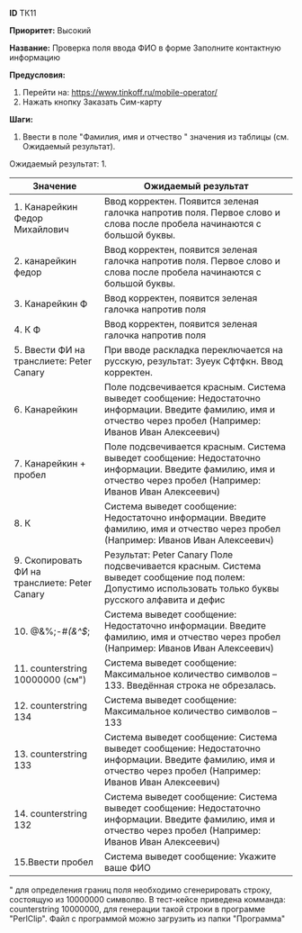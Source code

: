 **ID**		ТК11

**Приоритет:**	Высокий

**Название:** 	 Проверка поля ввода ФИО в форме Заполните контактную информацию

**Предусловия:**

1.	Перейти на: https://www.tinkoff.ru/mobile-operator/
2.	Нажать кнопку Заказать Сим-карту

**Шаги:**
1.	Ввести в поле "Фамилия, имя и отчество " значения из таблицы (см. Ожидаемый результат).

Ожидаемый результат:
1.

|    Значение                                         |    Ожидаемый результат                                                                                                                                                      |
|-----------------------------------------------------|-----------------------------------------------------------------------------------------------------------------------------------------------------------------------------|
|    1. Канарейкин Федор Михайлович                      |    Ввод корректен. Появится зеленая галочка напротив   поля.   Первое слово и слова после пробела начинаются с большой   буквы.                                             |
|    2. канарейкин федор                                  |    Ввод корректен, появится зеленая галочка напротив   поля.  Первое слово и слова после пробела начинаются с большой   буквы.                                                                                                                   |
|    3. Канарейкин Ф                                     |    Ввод корректен, появится зеленая галочка напротив   поля                                                                                                                 |
|   4. К Ф                                              |    Ввод корректен, появится зеленая галочка напротив   поля                                                                                                                 |
|   5. Ввести ФИ на транслиете:   Peter Canary          |    При вводе раскладка переключается на русскую,   результат: Зуеук Сфтфкн.   Ввод корректен.                                                                               |
|   6. Канарейкин                                       |    Поле подсвечивается красным. Система выведет   сообщение: Недостаточно информации. Введите фамилию, имя и отчество через   пробел (Например: Иванов Иван Алексеевич)     |
|    7. Канарейкин + пробел                              |    Поле подсвечивается красным.  Система выведет сообщение: Недостаточно   информации. Введите фамилию, имя и отчество через пробел (Например: Иванов   Иван Алексеевич)    |
|    8. К                                                |    Система выведет сообщение: Недостаточно информации.   Введите фамилию, имя и отчество через пробел (Например: Иванов Иван   Алексеевич)                                  |
|    9. Скопировать ФИ на транслиете:   Peter Canary     |    Результат: Peter Canary   Поле подсвечивается красным. Система выведет   сообщение под полем: Допустимо использовать только буквы русского алфавита и   дефис            |
|    10. @&%;-#*(&^$*;                                    |    Система выведет сообщение: Недостаточно информации.   Введите фамилию, имя и отчество через пробел (Например: Иванов Иван   Алексеевич)                                  |
|    11. counterstring 10000000 (см")                           |    Система выведет сообщение: Максимальное количество   символов – 133.   Введённая строка не обрезалась.                                                                   |
|    12. counterstring 134                                |    Система выведет сообщение: Максимальное количество   символов – 133                                                                                                      |
|    13. counterstring 133                                |    Система выведет сообщение: Система выведет   сообщение: Недостаточно информации. Введите фамилию, имя и отчество через   пробел (Например: Иванов Иван Алексеевич)       |
|    14. counterstring 132                                |    Система выведет сообщение: Система выведет   сообщение: Недостаточно информации. Введите фамилию, имя и отчество через   пробел (Например: Иванов Иван Алексеевич)       |
|    15.Ввести пробел                                    |    Система выведет сообщение: Укажите ваше ФИО                                                                                                                              |



" для определения границ поля необходимо сгенерировать строку, состоящую из 10000000 символво. В тест-кейсе приведена комманда: counterstring 10000000, для генерации такой строки в программе "PerlClip". Файл с программой можно загрузить из папки "Программа"
